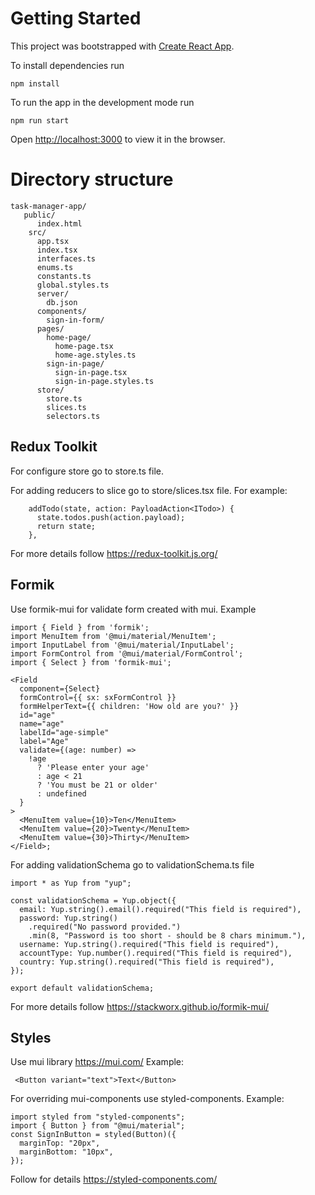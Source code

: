# Getting Started

This project was bootstrapped with [Create React App](https://github.com/facebook/create-react-app).

To install dependencies run

```
npm install
```

To run the app in the development mode run

```
npm run start
```

Open [http://localhost:3000](http://localhost:3000) to view it in the browser.

# Directory structure

```
task-manager-app/
   public/
      index.html
    src/
      app.tsx
      index.tsx
      interfaces.ts
      enums.ts
      constants.ts
      global.styles.ts
      server/
        db.json
      components/
        sign-in-form/
      pages/
        home-page/
          home-page.tsx
          home-age.styles.ts
        sign-in-page/
          sign-in-page.tsx
          sign-in-page.styles.ts
      store/
        store.ts
        slices.ts
        selectors.ts
```

## Redux Toolkit

For configure store go to store.ts file.

For adding reducers to slice go to store/slices.tsx file. For example:

```
    addTodo(state, action: PayloadAction<ITodo>) {
      state.todos.push(action.payload);
      return state;
    },
```

For more details follow https://redux-toolkit.js.org/

## Formik

Use formik-mui for validate form created with mui.
Example

```
import { Field } from 'formik';
import MenuItem from '@mui/material/MenuItem';
import InputLabel from '@mui/material/InputLabel';
import FormControl from '@mui/material/FormControl';
import { Select } from 'formik-mui';

<Field
  component={Select}
  formControl={{ sx: sxFormControl }}
  formHelperText={{ children: 'How old are you?' }}
  id="age"
  name="age"
  labelId="age-simple"
  label="Age"
  validate={(age: number) =>
    !age
      ? 'Please enter your age'
      : age < 21
      ? 'You must be 21 or older'
      : undefined
  }
>
  <MenuItem value={10}>Ten</MenuItem>
  <MenuItem value={20}>Twenty</MenuItem>
  <MenuItem value={30}>Thirty</MenuItem>
</Field>;
```

For adding validationSchema go to validationSchema.ts file

```
import * as Yup from "yup";

const validationSchema = Yup.object({
  email: Yup.string().email().required("This field is required"),
  password: Yup.string()
    .required("No password provided.")
    .min(8, "Password is too short - should be 8 chars minimum."),
  username: Yup.string().required("This field is required"),
  accountType: Yup.number().required("This field is required"),
  country: Yup.string().required("This field is required"),
});

export default validationSchema;
```

For more details follow https://stackworx.github.io/formik-mui/

## Styles

Use mui library https://mui.com/
Example:

```
 <Button variant="text">Text</Button>
```

For overriding mui-components use styled-components.
Example:

```
import styled from "styled-components";
import { Button } from "@mui/material";
const SignInButton = styled(Button)({
  marginTop: "20px",
  marginBottom: "10px",
});
```

Follow for details https://styled-components.com/
